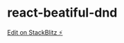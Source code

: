 # react-beatiful-dnd

[Edit on StackBlitz ⚡️](https://stackblitz.com/edit/stackblitz-starters-qzrfje)